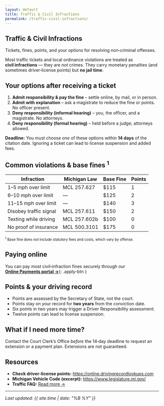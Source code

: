 ```yaml
---
layout: default
title: Traffic & Civil Infractions
permalink: /traffic-civil-infractions/
---
```


<section class="case-hero">
  <h1>Traffic &amp; Civil Infractions</h1>
  <p class="tagline">
    Tickets, fines, points, and your options for resolving non‑criminal offenses.
  </p>
</section>

<div class="card">
  <p>
    Most traffic tickets and local ordinance violations are treated as
    <strong>civil infractions</strong>&nbsp;&mdash; they are <em>not</em> crimes.  
    They carry monetary penalties (and sometimes driver‑license points) but
    <strong>no jail time</strong>.
  </p>
</div>

## Your options after receiving a ticket

1. **Admit responsibility &amp; pay the fine** – settle online, by mail, or in person.  
2. **Admit with explanation** – ask a magistrate to reduce the fine or points. No officer present.  
3. **Deny responsibility (informal hearing)** – you, the officer, and a magistrate. No attorneys.  
4. **Deny responsibility (formal hearing)** – held before a judge; attorneys allowed.

<div class="card">
  <p><strong>Deadline:</strong> You must choose <em>one</em> of these options within
  <strong>14&nbsp;days</strong> of the citation date. Ignoring a ticket can lead to license
  suspension and added fees.</p>
</div>

## Common violations &amp; base fines <sup>1</sup>

| Infraction | Michigan Law | Base Fine | Points |
|------------|--------------|-----------|--------|
| 1–5 mph over limit | MCL 257.627 | $115 | 1 |
| 6–10 mph over limit | — | $125 | 2 |
| 11–15 mph over limit | — | $140 | 3 |
| Disobey traffic signal | MCL 257.611 | $150 | 2 |
| Texting while driving | MCL 257.602b | $100 | 0 |
| No proof of insurance | MCL 500.3101 | $175 | 0 |

<small><sup>1</sup> Base fine does <em>not</em> include statutory fees and costs, which vary by offense.</small>

## Paying online

You can pay most civil‑infraction fines securely through our  
[**Online Payments portal →**](/online-payments){: .apply-btn }

## Points &amp; your driving record

* Points are assessed by the Secretary of State, not the court.  
* Points stay on your record for **two years** from the conviction date.  
* Six points in two years may trigger a Driver Responsibility assessment.  
* Twelve points can lead to license suspension.

## What if I need more time?

Contact the Court Clerk’s Office <em>before</em> the 14‑day deadline to request an
extension or a payment plan. Extensions are not guaranteed.

## Resources

* **Check driver‑license points:** <https://online.drivingrecordlookups.com>  
* **Michigan Vehicle Code (excerpt):** <https://www.legislature.mi.gov/>  
* **Traffic FAQ:** [Read more →](/faqs#traffic)  

---

*Last updated: {{ site.time | date: "%B %Y" }}*
